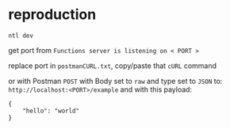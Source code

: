 # reproduction

`ntl dev`

get port from `Functions server is listening on < PORT >`

replace port in `postmanCURL.txt`,
copy/paste that `cURL` command

or with Postman `POST` with Body set to `raw` and type set to `JSON`
to: `http://localhost:<PORT>/example`
and with this payload:

```
{
    "hello": "world"
}
```

